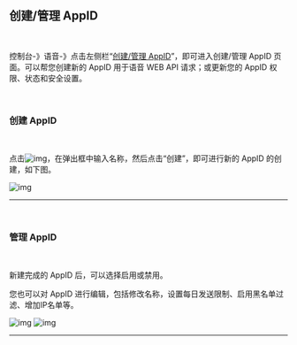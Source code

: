 ## 创建/管理 AppID

 <br>

控制台-》语音-》点击左侧栏“[创建/管理 AppID](https://www.mysubmail.com/console/voice/apps)”，即可进入创建/管理 AppID 页面。可以帮您创建新的 AppID 用于语音 WEB API 请求；或更新您的 AppID 权限、状态和安全设置。

 <br>

### **创建 AppID**

<br>

点击![img](https://libraries.mysubmail.com/public/99040a5a4bb73c0f8ab0495dae84a27f/images/48223090921c7caf9b013309195b318a.png)，在弹出框中输入名称，然后点击“创建”，即可进行新的 AppID 的创建，如下图。

![img](https://libraries.mysubmail.com/public/99040a5a4bb73c0f8ab0495dae84a27f/images/07f0fb05b4dbb1d4ffdbd37fe8c11aa0.gif)


------

 <br>

### **管理 AppID**

<br>

新建完成的 AppID 后，可以选择启用或禁用。

您也可以对 AppID 进行编辑，包括修改名称，设置每日发送限制、启用黑名单过滤、增加IP名单等。


![img](https://libraries.mysubmail.com/public/99040a5a4bb73c0f8ab0495dae84a27f/images/522c02b9cfa80a399e74098af3cff156.png)
![img](https://libraries.mysubmail.com/public/99040a5a4bb73c0f8ab0495dae84a27f/images/ee9353ae0c1e78bac42c6d9c5adcd473.png)

------